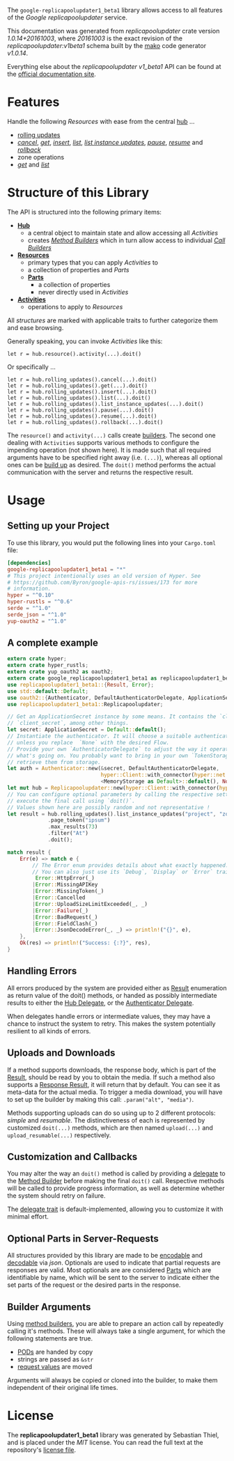 <!---
DO NOT EDIT !
This file was generated automatically from 'src/mako/api/README.md.mako'
DO NOT EDIT !
-->
The `google-replicapoolupdater1_beta1` library allows access to all features of the *Google replicapoolupdater* service.

This documentation was generated from *replicapoolupdater* crate version *1.0.14+20161003*, where *20161003* is the exact revision of the *replicapoolupdater:v1beta1* schema built by the [mako](http://www.makotemplates.org/) code generator *v1.0.14*.

Everything else about the *replicapoolupdater* *v1_beta1* API can be found at the
[official documentation site](https://cloud.google.com/compute/docs/instance-groups/manager/#applying_rolling_updates_using_the_updater_service).
# Features

Handle the following *Resources* with ease from the central [hub](https://docs.rs/google-replicapoolupdater1_beta1/1.0.14+20161003/google_replicapoolupdater1_beta1/Replicapoolupdater) ... 

* [rolling updates](https://docs.rs/google-replicapoolupdater1_beta1/1.0.14+20161003/google_replicapoolupdater1_beta1/api::RollingUpdate)
 * [*cancel*](https://docs.rs/google-replicapoolupdater1_beta1/1.0.14+20161003/google_replicapoolupdater1_beta1/api::RollingUpdateCancelCall), [*get*](https://docs.rs/google-replicapoolupdater1_beta1/1.0.14+20161003/google_replicapoolupdater1_beta1/api::RollingUpdateGetCall), [*insert*](https://docs.rs/google-replicapoolupdater1_beta1/1.0.14+20161003/google_replicapoolupdater1_beta1/api::RollingUpdateInsertCall), [*list*](https://docs.rs/google-replicapoolupdater1_beta1/1.0.14+20161003/google_replicapoolupdater1_beta1/api::RollingUpdateListCall), [*list instance updates*](https://docs.rs/google-replicapoolupdater1_beta1/1.0.14+20161003/google_replicapoolupdater1_beta1/api::RollingUpdateListInstanceUpdateCall), [*pause*](https://docs.rs/google-replicapoolupdater1_beta1/1.0.14+20161003/google_replicapoolupdater1_beta1/api::RollingUpdatePauseCall), [*resume*](https://docs.rs/google-replicapoolupdater1_beta1/1.0.14+20161003/google_replicapoolupdater1_beta1/api::RollingUpdateResumeCall) and [*rollback*](https://docs.rs/google-replicapoolupdater1_beta1/1.0.14+20161003/google_replicapoolupdater1_beta1/api::RollingUpdateRollbackCall)
* zone operations
 * [*get*](https://docs.rs/google-replicapoolupdater1_beta1/1.0.14+20161003/google_replicapoolupdater1_beta1/api::ZoneOperationGetCall) and [*list*](https://docs.rs/google-replicapoolupdater1_beta1/1.0.14+20161003/google_replicapoolupdater1_beta1/api::ZoneOperationListCall)




# Structure of this Library

The API is structured into the following primary items:

* **[Hub](https://docs.rs/google-replicapoolupdater1_beta1/1.0.14+20161003/google_replicapoolupdater1_beta1/Replicapoolupdater)**
    * a central object to maintain state and allow accessing all *Activities*
    * creates [*Method Builders*](https://docs.rs/google-replicapoolupdater1_beta1/1.0.14+20161003/google_replicapoolupdater1_beta1/client::MethodsBuilder) which in turn
      allow access to individual [*Call Builders*](https://docs.rs/google-replicapoolupdater1_beta1/1.0.14+20161003/google_replicapoolupdater1_beta1/client::CallBuilder)
* **[Resources](https://docs.rs/google-replicapoolupdater1_beta1/1.0.14+20161003/google_replicapoolupdater1_beta1/client::Resource)**
    * primary types that you can apply *Activities* to
    * a collection of properties and *Parts*
    * **[Parts](https://docs.rs/google-replicapoolupdater1_beta1/1.0.14+20161003/google_replicapoolupdater1_beta1/client::Part)**
        * a collection of properties
        * never directly used in *Activities*
* **[Activities](https://docs.rs/google-replicapoolupdater1_beta1/1.0.14+20161003/google_replicapoolupdater1_beta1/client::CallBuilder)**
    * operations to apply to *Resources*

All *structures* are marked with applicable traits to further categorize them and ease browsing.

Generally speaking, you can invoke *Activities* like this:

```Rust,ignore
let r = hub.resource().activity(...).doit()
```

Or specifically ...

```ignore
let r = hub.rolling_updates().cancel(...).doit()
let r = hub.rolling_updates().get(...).doit()
let r = hub.rolling_updates().insert(...).doit()
let r = hub.rolling_updates().list(...).doit()
let r = hub.rolling_updates().list_instance_updates(...).doit()
let r = hub.rolling_updates().pause(...).doit()
let r = hub.rolling_updates().resume(...).doit()
let r = hub.rolling_updates().rollback(...).doit()
```

The `resource()` and `activity(...)` calls create [builders][builder-pattern]. The second one dealing with `Activities` 
supports various methods to configure the impending operation (not shown here). It is made such that all required arguments have to be 
specified right away (i.e. `(...)`), whereas all optional ones can be [build up][builder-pattern] as desired.
The `doit()` method performs the actual communication with the server and returns the respective result.

# Usage

## Setting up your Project

To use this library, you would put the following lines into your `Cargo.toml` file:

```toml
[dependencies]
google-replicapoolupdater1_beta1 = "*"
# This project intentionally uses an old version of Hyper. See
# https://github.com/Byron/google-apis-rs/issues/173 for more
# information.
hyper = "^0.10"
hyper-rustls = "^0.6"
serde = "^1.0"
serde_json = "^1.0"
yup-oauth2 = "^1.0"
```

## A complete example

```Rust
extern crate hyper;
extern crate hyper_rustls;
extern crate yup_oauth2 as oauth2;
extern crate google_replicapoolupdater1_beta1 as replicapoolupdater1_beta1;
use replicapoolupdater1_beta1::{Result, Error};
use std::default::Default;
use oauth2::{Authenticator, DefaultAuthenticatorDelegate, ApplicationSecret, MemoryStorage};
use replicapoolupdater1_beta1::Replicapoolupdater;

// Get an ApplicationSecret instance by some means. It contains the `client_id` and 
// `client_secret`, among other things.
let secret: ApplicationSecret = Default::default();
// Instantiate the authenticator. It will choose a suitable authentication flow for you, 
// unless you replace  `None` with the desired Flow.
// Provide your own `AuthenticatorDelegate` to adjust the way it operates and get feedback about 
// what's going on. You probably want to bring in your own `TokenStorage` to persist tokens and
// retrieve them from storage.
let auth = Authenticator::new(&secret, DefaultAuthenticatorDelegate,
                              hyper::Client::with_connector(hyper::net::HttpsConnector::new(hyper_rustls::TlsClient::new())),
                              <MemoryStorage as Default>::default(), None);
let mut hub = Replicapoolupdater::new(hyper::Client::with_connector(hyper::net::HttpsConnector::new(hyper_rustls::TlsClient::new())), auth);
// You can configure optional parameters by calling the respective setters at will, and
// execute the final call using `doit()`.
// Values shown here are possibly random and not representative !
let result = hub.rolling_updates().list_instance_updates("project", "zone", "rollingUpdate")
             .page_token("ipsum")
             .max_results(73)
             .filter("At")
             .doit();

match result {
    Err(e) => match e {
        // The Error enum provides details about what exactly happened.
        // You can also just use its `Debug`, `Display` or `Error` traits
         Error::HttpError(_)
        |Error::MissingAPIKey
        |Error::MissingToken(_)
        |Error::Cancelled
        |Error::UploadSizeLimitExceeded(_, _)
        |Error::Failure(_)
        |Error::BadRequest(_)
        |Error::FieldClash(_)
        |Error::JsonDecodeError(_, _) => println!("{}", e),
    },
    Ok(res) => println!("Success: {:?}", res),
}

```
## Handling Errors

All errors produced by the system are provided either as [Result](https://docs.rs/google-replicapoolupdater1_beta1/1.0.14+20161003/google_replicapoolupdater1_beta1/client::Result) enumeration as return value of
the doit() methods, or handed as possibly intermediate results to either the 
[Hub Delegate](https://docs.rs/google-replicapoolupdater1_beta1/1.0.14+20161003/google_replicapoolupdater1_beta1/client::Delegate), or the [Authenticator Delegate](https://docs.rs/yup-oauth2/*/yup_oauth2/trait.AuthenticatorDelegate.html).

When delegates handle errors or intermediate values, they may have a chance to instruct the system to retry. This 
makes the system potentially resilient to all kinds of errors.

## Uploads and Downloads
If a method supports downloads, the response body, which is part of the [Result](https://docs.rs/google-replicapoolupdater1_beta1/1.0.14+20161003/google_replicapoolupdater1_beta1/client::Result), should be
read by you to obtain the media.
If such a method also supports a [Response Result](https://docs.rs/google-replicapoolupdater1_beta1/1.0.14+20161003/google_replicapoolupdater1_beta1/client::ResponseResult), it will return that by default.
You can see it as meta-data for the actual media. To trigger a media download, you will have to set up the builder by making
this call: `.param("alt", "media")`.

Methods supporting uploads can do so using up to 2 different protocols: 
*simple* and *resumable*. The distinctiveness of each is represented by customized 
`doit(...)` methods, which are then named `upload(...)` and `upload_resumable(...)` respectively.

## Customization and Callbacks

You may alter the way an `doit()` method is called by providing a [delegate](https://docs.rs/google-replicapoolupdater1_beta1/1.0.14+20161003/google_replicapoolupdater1_beta1/client::Delegate) to the 
[Method Builder](https://docs.rs/google-replicapoolupdater1_beta1/1.0.14+20161003/google_replicapoolupdater1_beta1/client::CallBuilder) before making the final `doit()` call. 
Respective methods will be called to provide progress information, as well as determine whether the system should 
retry on failure.

The [delegate trait](https://docs.rs/google-replicapoolupdater1_beta1/1.0.14+20161003/google_replicapoolupdater1_beta1/client::Delegate) is default-implemented, allowing you to customize it with minimal effort.

## Optional Parts in Server-Requests

All structures provided by this library are made to be [encodable](https://docs.rs/google-replicapoolupdater1_beta1/1.0.14+20161003/google_replicapoolupdater1_beta1/client::RequestValue) and 
[decodable](https://docs.rs/google-replicapoolupdater1_beta1/1.0.14+20161003/google_replicapoolupdater1_beta1/client::ResponseResult) via *json*. Optionals are used to indicate that partial requests are responses 
are valid.
Most optionals are are considered [Parts](https://docs.rs/google-replicapoolupdater1_beta1/1.0.14+20161003/google_replicapoolupdater1_beta1/client::Part) which are identifiable by name, which will be sent to 
the server to indicate either the set parts of the request or the desired parts in the response.

## Builder Arguments

Using [method builders](https://docs.rs/google-replicapoolupdater1_beta1/1.0.14+20161003/google_replicapoolupdater1_beta1/client::CallBuilder), you are able to prepare an action call by repeatedly calling it's methods.
These will always take a single argument, for which the following statements are true.

* [PODs][wiki-pod] are handed by copy
* strings are passed as `&str`
* [request values](https://docs.rs/google-replicapoolupdater1_beta1/1.0.14+20161003/google_replicapoolupdater1_beta1/client::RequestValue) are moved

Arguments will always be copied or cloned into the builder, to make them independent of their original life times.

[wiki-pod]: http://en.wikipedia.org/wiki/Plain_old_data_structure
[builder-pattern]: http://en.wikipedia.org/wiki/Builder_pattern
[google-go-api]: https://github.com/google/google-api-go-client

# License
The **replicapoolupdater1_beta1** library was generated by Sebastian Thiel, and is placed 
under the *MIT* license.
You can read the full text at the repository's [license file][repo-license].

[repo-license]: https://github.com/Byron/google-apis-rsblob/master/LICENSE.md
